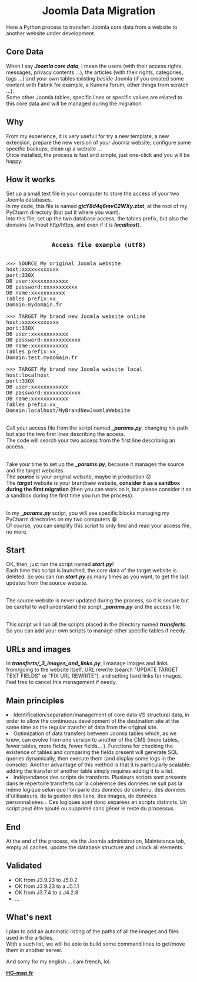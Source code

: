 
<h1 align="center">Joomla Data Migration</h1>

Here a Python process to transfert Joomla core data from a website to another website under development.

## Core Data
When I say <b><i>Joomla core data</i></b>, I mean the users (with their access rights, messages, privacy contents ...), the articles (with their rights, categories, tags ...) and your own tables existing <i>beside</i> Joomla (if you created some content with Fabrik for example, a Kunena forum, other things from scratch ...).
<br>Some other Joomla tables, specific lines or specific values are related to this core data and will be managed during the migration.

## Why
From my experience, it is very usefull for try a new template, a new extension, prepare the new version of your Joomla website, configure some specific backups, clean up a website ...
<br>Once installed, the process is fast and simple, just one-click and you will be happy.

## How it works
Set up a small text file in your computer to store the access of your two Joomla databases.
<br>In my code, this file is named <b><i>gjcY8d4q6mvC2WXy.ztxt</i></b>, at the root of my PyCharm directory (but put it where you want).
<br>Into this file, set up the two database access, the tables prefix, but also the domains (without http/https, and even if it is <b><i>localhost</i></b>).

<pre>
<h3 align="center">Access file example (utf8)</h3>
>>> SOURCE My original Joomla website
host:xxxxxxxxxxxx
port:330X
DB user:xxxxxxxxxxxx
DB password:xxxxxxxxxxx
DB name:xxxxxxxxxxx
Tables prefix:xx_
Domain:mydomain.fr

>>> TARGET My brand new Joomla website online
host:xxxxxxxxxxxx
port:330X
DB user:xxxxxxxxxxxx
DB password:xxxxxxxxxxxx
DB name:xxxxxxxxxxxx
Tables prefix:xx_
Domain:test.mydomain.fr

>>> TARGET My brand new Joomla website local
host:localhost
port:330X
DB user:xxxxxxxxxxxx
DB password:xxxxxxxxxxxx
DB name:xxxxxxxxxxxx
Tables prefix:xx_
Domain:localhost/MyBrandNewJoomlaWebsite
</pre>

<br>Call your access file from the script named <b><i>_params.py</i></b>, changing his path but also the two first lines describing the access.
<br>The code will search your two access from the first line describing an access.

<br>Take your time to set up the <b><i>_params.py</i></b>, because it manages the source and the target websites.
<br>The <b><i>source</i></b> is your original website, maybe in production 😯
<br>The <b><i>target</i></b> website is your brandnew website, <b>consider it as a sandbox during the first migration</b> (then you can work on it, but please consider it as a sandbox during the first time you run the process).

<br>In my <b><i>_params.py</i></b> script, you will see specific blocks managing my PyCharm directories on my two computers 😁
<br>Of course, you can simplify this script to only find and read your access file, no more.

## Start
OK, then, just run the script named <b><i>start.py</i></b>!
<br>Each time this script is launched, the core data of the target website is deleted. So you can run <b><i>start.py</i></b> as many times as you want, to get the last updates from the source website.

<br>The source website is never updated during the process, so it is secure but be careful to well understand the script <b><i>_params.py</i></b> and the access file.

<br>This script will run all the scripts placed in the directory named <b><i>transferts</i></b>. So you can add your own scripts to manage other specific tables if needy.

## URLs and images
In <b><i>transferts/_3_images_and_links.py</i></b>, I manage images and links from/going to the website itself, URL rewrite (search "UPDATE TARGET TEXT FIELDS" or "FIX URL REWRITE"), and setting hard links for images. 
Feel free to cancel this management if needy.

## Main principles
<li>Identification/separation/management of core data VS structural data, in order to allow the continuous development of the destination site at the same time as the regular transfer of data from the original site.</li>
<li>Optimization of data transfers between Joomla tables which, as we know, can evolve from one version to another of the CMS (more tables, fewer tables, more fields, fewer fields... ). Functions for checking the existence of tables and comparing the fields present will generate SQL queries dynamically, then execute them (and display some logs in the console). Another advantage of this method is that it is particularly scalable: adding the transfer of another table simply requires adding it to a list.</li>
<li>Indépendance des scripts de transferts. Plusieurs scripts sont présents dans le répertoire transferts car la cohérence des données ne suit pas la même logique selon que l'on parle des données de contenu, des données d'utilisateurs, de la gestion des liens, des images, de données personnalisées... Ces logiques sont donc séparées en scripts distincts. Un script peut être ajouté ou supprimé sans gêner le reste du processus.</li>

## End
At the end of the process, via the Joomla administration, Maintetance tab, empty all caches, update the database structure and unlock all elements.

## Validated
<ul>
<li>OK from J3.9.23 to J5.0.2</li>
<li>OK from J3.9.23 to a J5.1.1</li>
<li>OK from J3.7.4 to a J4.2.8</li>
<li>...</li>
</ul>

## What's next
I plan to add an automatic listing of the paths of all the images and files used in the articles.
<br>With a such list, we will be able to build some command lines to get/move them in another server.

And sorry for my english ... I am french, lol.

<b><a href="https://hg-map.fr/">HG-map.fr</a></b>

